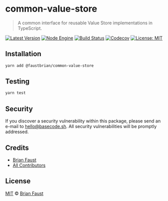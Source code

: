 # common-value-store

> A common interface for reusable Value Store implementations in TypeScript.

[![Latest Version](https://badgen.now.sh/npm/v/@faustbrian/common-value-store)](https://www.npmjs.com/package/@faustbrian/common-value-store)
[![Node Engine](https://badgen.now.sh/npm/node/@faustbrian/common-value-store)](https://www.npmjs.com/package/@faustbrian/common-value-store)
[![Build Status](https://badgen.now.sh/circleci/github/faustbrian/common-value-store)](https://circleci.com/gh/faustbrian/common-value-store)
[![Codecov](https://badgen.now.sh/codecov/c/github/faustbrian/common-value-store)](https://codecov.io/gh/faustbrian/common-value-store)
[![License: MIT](https://badgen.now.sh/badge/license/MIT/green)](https://opensource.org/licenses/MIT)

## Installation

```bash
yarn add @faustbrian/common-value-store
```

## Testing

```bash
yarn test
```

## Security

If you discover a security vulnerability within this package, please send an e-mail to hello@basecode.sh. All security vulnerabilities will be promptly addressed.

## Credits

-   [Brian Faust](https://github.com/faustbrian)
-   [All Contributors](../../../../contributors)

## License

[MIT](LICENSE) © [Brian Faust](https://basecode.sh)
